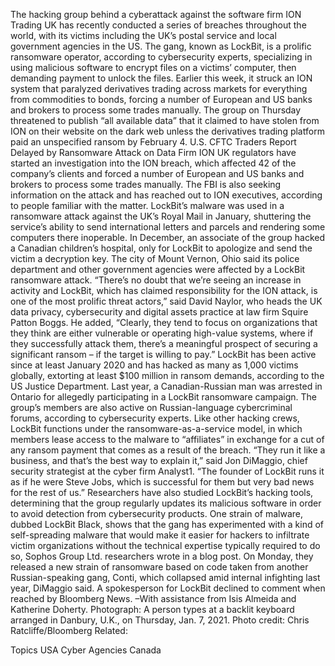 The hacking group behind a cyberattack against the software firm ION Trading UK has recently conducted a series of breaches throughout the world, with its victims including the UK’s postal service and local government agencies in the US.
The gang, known as LockBit, is a prolific ransomware operator, according to cybersecurity experts, specializing in using malicious software to encrypt files on a victims’ computer, then demanding payment to unlock the files. Earlier this week, it struck an ION system that paralyzed derivatives trading across markets for everything from commodities to bonds, forcing a number of European and US banks and brokers to process some trades manually.
The group on Thursday threatened to publish “all available data” that it claimed to have stolen from ION on their website on the dark web unless the derivatives trading platform paid an unspecified ransom by February 4.
U.S. CFTC Traders Report Delayed by Ransomware Attack on Data Firm ION
UK regulators have started an investigation into the ION breach, which affected 42 of the company’s clients and forced a number of European and US banks and brokers to process some trades manually. The FBI is also seeking information on the attack and has reached out to ION executives, according to people familiar with the matter.
LockBit’s malware was used in a ransomware attack against the UK’s Royal Mail in January, shuttering the service’s ability to send international letters and parcels and rendering some computers there inoperable. In December, an associate of the group hacked a Canadian children’s hospital, only for LockBit to apologize and send the victim a decryption key.
The city of Mount Vernon, Ohio said its police department and other government agencies were affected by a LockBit ransomware attack.
“There’s no doubt that we’re seeing an increase in activity and LockBit, which has claimed responsibility for the ION attack, is one of the most prolific threat actors,” said David Naylor, who heads the UK data privacy, cybersecurity and digital assets practice at law firm Squire Patton Boggs.
He added, “Clearly, they tend to focus on organizations that they think are either vulnerable or operating high-value systems, where if they successfully attack them, there’s a meaningful prospect of securing a significant ransom – if the target is willing to pay.”
LockBit has been active since at least January 2020 and has hacked as many as 1,000 victims globally, extorting at least $100 million in ransom demands, according to the US Justice Department. Last year, a Canadian-Russian man was arrested in Ontario for allegedly participating in a LockBit ransomware campaign. The group’s members are also active on Russian-language cybercriminal forums, according to cybersecurity experts.
Like other hacking crews, LockBit functions under the ransomware-as-a-service model, in which members lease access to the malware to “affiliates” in exchange for a cut of any ransom payment that comes as a result of the breach.
“They run it like a business, and that’s the best way to explain it,” said Jon DiMaggio, chief security strategist at the cyber firm Analyst1. “The founder of LockBit runs it as if he were Steve Jobs, which is successful for them but very bad news for the rest of us.”
Researchers have also studied LockBit’s hacking tools, determining that the group regularly updates its malicious software in order to avoid detection from cybersecurity products. One strain of malware, dubbed LockBit Black, shows that the gang has experimented with a kind of self-spreading malware that would make it easier for hackers to infiltrate victim organizations without the technical expertise typically required to do so, Sophos Group Ltd. researchers wrote in a blog post.
On Monday, they released a new strain of ransomware based on code taken from another Russian-speaking gang, Conti, which collapsed amid internal infighting last year, DiMaggio said.
A spokesperson for LockBit declined to comment when reached by Bloomberg News.
–With assistance from Isis Almeida and Katherine Doherty.
Photograph: A person types at a backlit keyboard arranged in Danbury, U.K., on Thursday, Jan. 7, 2021. Photo credit: Chris Ratcliffe/Bloomberg
Related:

Topics
USA
Cyber
Agencies
Canada

